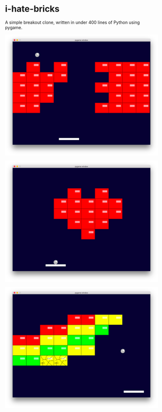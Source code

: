 # i-hate-bricks
A simple breakout clone, written in under 400 lines of Python using pygame.

![Screenshot 1](screenshots/1.png)

![Screenshot 2](screenshots/2.png)

![Screenshot 3](screenshots/3.png)
